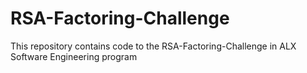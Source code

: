 # RSA-Factoring-Challenge
This repository contains code to the RSA-Factoring-Challenge in ALX Software Engineering program
